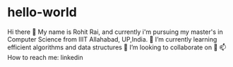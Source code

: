 # hello-world


Hi there 👋
My name is Rohit Rai, and currently i'm pursuing my master's in Computer Science from  IIIT Allahabad, UP,India. 
🌱 I’m currently learning efficient algorithms and data structures
👯 I’m looking to collaborate on 🤔
📫 How to reach me: linkedin

